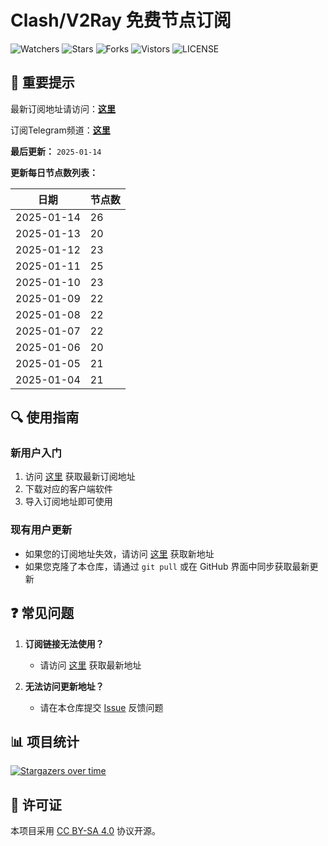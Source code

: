 # Clash/V2Ray 免费节点订阅

![Watchers](https://img.shields.io/github/watchers/openrunner/clash-freenode) ![Stars](https://img.shields.io/github/stars/openrunner/clash-freenode) ![Forks](https://img.shields.io/github/forks/openrunner/clash-freenode) ![Vistors](https://visitor-badge.laobi.icu/badge?page_id=openrunner.clash-freenode) ![LICENSE](https://img.shields.io/badge/license-CC%20BY--SA%204.0-green.svg)

## 📢 重要提示

最新订阅地址请访问：[**这里**](https://free.datiya.com/)

订阅Telegram频道：[**这里**](https://t.me/freenodedaily)

**最后更新：** `2025-01-14`

**更新每日节点数列表：**

| 日期 | 节点数 |
| ---- | ---- |
| 2025-01-14 | 26 |
| 2025-01-13 | 20 |
| 2025-01-12 | 23 |
| 2025-01-11 | 25 |
| 2025-01-10 | 23 |
| 2025-01-09 | 22 |
| 2025-01-08 | 22 |
| 2025-01-07 | 22 |
| 2025-01-06 | 20 |
| 2025-01-05 | 21 |
| 2025-01-04 | 21 |


## 🔍 使用指南

### 新用户入门
1. 访问 [这里](https://free.datiya.com/) 获取最新订阅地址
2. 下载对应的客户端软件
3. 导入订阅地址即可使用

### 现有用户更新
- 如果您的订阅地址失效，请访问 [这里](https://free.datiya.com/) 获取新地址
- 如果您克隆了本仓库，请通过 `git pull` 或在 GitHub 界面中同步获取最新更新

## ❓ 常见问题

1. **订阅链接无法使用？**
   - 请访问 [这里](https://free.datiya.com/) 获取最新地址

2. **无法访问更新地址？**
   - 请在本仓库提交 [Issue](https://github.com/openrunner/clash-freenode/issues) 反馈问题

## 📊 项目统计

[![Stargazers over time](https://starchart.cc/openrunner/clash-freenode.svg)](https://starchart.cc/openrunner/clash-freenode)

## 📜 许可证

本项目采用 [CC BY-SA 4.0](https://creativecommons.org/licenses/by-sa/4.0/) 协议开源。
